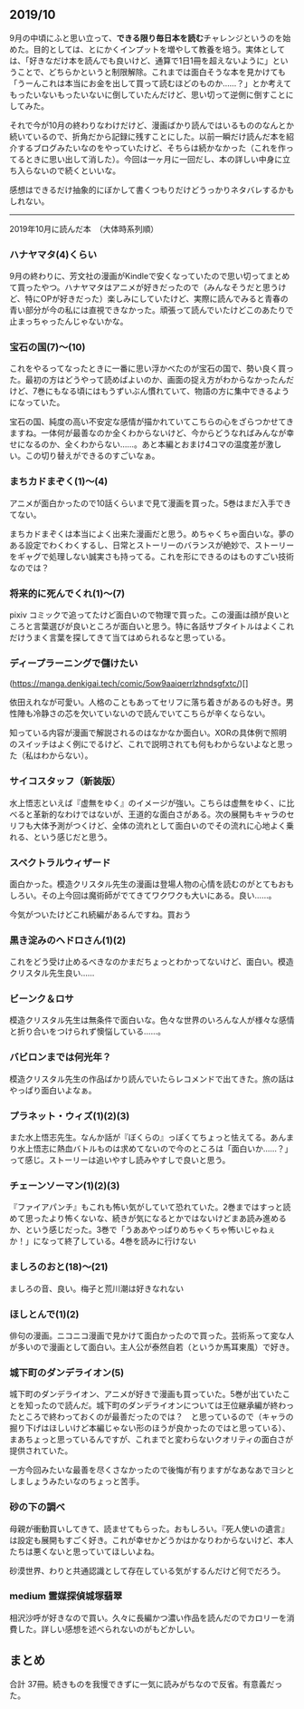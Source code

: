 ## 2019/10


9月の中頃にふと思い立って、**できる限り毎日本を読む**チャレンジというのを始めた。目的としては、とにかくインプットを増やして教養を培う。実体としては、「好きなだけ本を読んでも良いけど、通算で1日1冊を超えないように」ということで、どちらかというと制限解除。これまでは面白そうな本を見かけても「うーんこれは本当にお金を出して買って読むほどのものか……？」とか考えてもったいないもったいないに倒していたんだけど、思い切って逆側に倒すことにしてみた。

それで今が10月の終わりなわけだけど、漫画ばかり読んではいるもののなんとか続いているので、折角だから記録に残すことにした。以前一瞬だけ読んだ本を紹介するブログみたいなのをやっていたけど、そちらは続かなかった（これを作ってるときに思い出して消した）。今回は一ヶ月に一回だし、本の詳しい中身に立ち入らないので続くといいな。

感想はできるだけ抽象的にぼかして書くつもりだけどうっかりネタバレするかもしれない。

---

2019年10月に読んだ本　（大体時系列順）

### ハナヤマタ(4)くらい



9月の終わりに、芳文社の漫画がKindleで安くなっていたので思い切ってまとめて買ったやつ。ハナヤマタはアニメが好きだったので（みんなそうだと思うけど、特にOPが好きだった）楽しみにしていたけど、実際に読んでみると青春の青い部分が今の私には直視できなかった。頑張って読んでいたけどこのあたりで止まっちゃったんじゃないかな。


### 宝石の国(7)〜(10)



これをやるってなったときに一番に思い浮かべたのが宝石の国で、勢い良く買った。最初の方はどうやって読めばよいのか、画面の捉え方がわからなかったんだけど、7巻にもなる頃にはもうずいぶん慣れていて、物語の方に集中できるようになっていた。

宝石の国、純度の高い不安定な感情が描かれていてこちらの心をざらつかせてきますね。一体何が最善なのか全くわからないけど、今からどうなればみんなが幸せになるのか、全くわからない……。あと本編とおまけ4コマの温度差が激しい。この切り替えができるのすごいなぁ。

### まちカドまぞく(1)〜(4)



アニメが面白かったので10話くらいまで見て漫画を買った。5巻はまだ入手できてない。

まちカドまぞくは本当によく出来た漫画だと思う。めちゃくちゃ面白いな。夢のある設定でわくわくするし、日常とストーリーのバランスが絶妙で、ストーリーをギャグで処理しない誠実さも持ってる。これを形にできるのはものすごい技術なのでは？



### 将来的に死んでくれ(1)〜(7)



pixiv コミックで追ってたけど面白いので物理で買った。この漫画は顔が良いところと言葉選びが良いところが面白いと思う。特に各話サブタイトルはよくこれだけうまく言葉を探してきて当てはめられるなと思っている。

### ディープラーニングで儲けたい

(https://manga.denkigai.tech/comic/5ow9aaiqerrlzhndsgfxtc/)[]

依田えれなが可愛い。人格のこともあってセリフに落ち着きがあるのも好き。男性陣も冷静さの芯を欠いていないので読んでいてこちらが辛くならない。

知っている内容が漫画で解説されるのはなかなか面白い。XORの具体例で照明のスイッチはよく例にでるけど、これで説明されても何もわからないよなと思った（私はわからない）。

### サイコスタッフ（新装版）



水上悟志といえば『虚無をゆく』のイメージが強い。こちらは虚無をゆく、に比べると革新的なわけではないが、王道的な面白さがある。次の展開もキャラのセリフも大体予測がつくけど、全体の流れとして面白いのでその流れに心地よく乗れる、という感じだと思う。


### スペクトラルウィザード



面白かった。模造クリスタル先生の漫画は登場人物の心情を読むのがとてもおもしろい。その上今回は魔術師がでてきてワクワクも大いにある。良い……。

今気がついたけどこれ続編があるんですね。買おう

### 黒き淀みのヘドロさん(1)(2)



これをどう受け止めるべきなのかまだちょっとわかってないけど、面白い。模造クリスタル先生良い……

### ビーンク＆ロサ



模造クリスタル先生は無条件で面白いな。色々な世界のいろんな人が様々な感情と折り合いをつけられず懊悩している……。

### バビロンまでは何光年？



模造クリスタル先生の作品ばかり読んでいたらレコメンドで出てきた。旅の話はやっぱり面白いよなぁ。



### プラネット・ウィズ(1)(2)(3)



また水上悟志先生。なんか話が『ぼくらの』っぽくてちょっと怯えてる。あんまり水上悟志に熱血バトルものは求めてないので今のところは「面白いか……？」って感じ。ストーリーは追いやすし読みやすしで良いと思う。

### チェーンソーマン(1)(2)(3)



『ファイアパンチ』もこれも怖い気がしていて恐れていた。2巻まではすっと読めて思ったより怖くないな、続きが気になるとかではないけどまあ読み進めるか、という感じだった。3巻で「うああやっぱりめちゃくちゃ怖いじゃねぇか！」になって終了している。4巻を読みに行けない

### ましろのおと(18)〜(21)



ましろの音、良い。梅子と荒川潮は好きなれない

### ほしとんで(1)(2)



俳句の漫画。ニコニコ漫画で見かけて面白かったので買った。芸術系って変な人が多いので漫画として面白い。主人公が泰然自若（というか馬耳東風）で好き。

### 城下町のダンデライオン(5)



城下町のダンデライオン、アニメが好きで漫画も買っていた。5巻が出ていたことを知ったので読んだ。城下町のダンデライオンについては王位継承編が終わったところで終わっておくのが最善だったのでは？　と思っているので（キャラの掘り下げはほしいけど本編じゃない形のほうが良かったのではと思っている）、まあちょっと思っているんですが、これまでと変わらないクオリティの面白さが提供されていた。

一方今回みたいな最善を尽くさなかったので後悔が有りますがなあなあでヨシとしましょうみたいなのちょっと苦手。

### 砂の下の調べ


母親が衝動買いしてきて、読ませてもらった。おもしろい。『死人使いの遺言』は設定も展開もすごく好き。これが幸せかどうかはかなりわからないけど、本人たちは悪くないと思っていてほしいよね。

砂漠世界、わりと共通認識として存在している気がするんだけど何でだろう。

### medium 霊媒探偵城塚翡翠

相沢沙呼が好きなので買い。久々に長編かつ濃い作品を読んだのでカロリーを消費した。詳しい感想を述べられないのがもどかしい。

## まとめ

合計 37冊。続きものを我慢できずに一気に読みがちなので反省。有意義だった。
